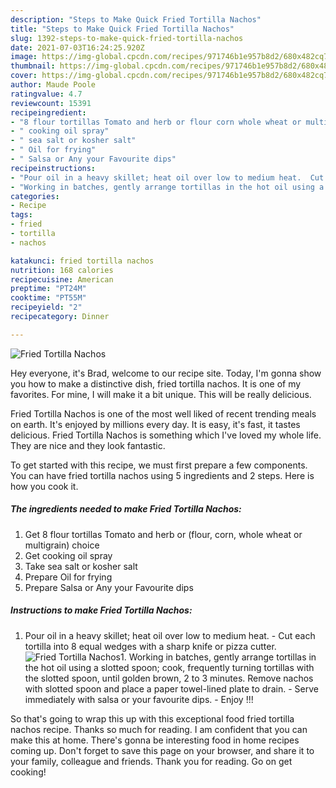 ```yaml
---
description: "Steps to Make Quick Fried Tortilla Nachos"
title: "Steps to Make Quick Fried Tortilla Nachos"
slug: 1392-steps-to-make-quick-fried-tortilla-nachos
date: 2021-07-03T16:24:25.920Z
image: https://img-global.cpcdn.com/recipes/971746b1e957b8d2/680x482cq70/fried-tortilla-nachos-recipe-main-photo.jpg
thumbnail: https://img-global.cpcdn.com/recipes/971746b1e957b8d2/680x482cq70/fried-tortilla-nachos-recipe-main-photo.jpg
cover: https://img-global.cpcdn.com/recipes/971746b1e957b8d2/680x482cq70/fried-tortilla-nachos-recipe-main-photo.jpg
author: Maude Poole
ratingvalue: 4.7
reviewcount: 15391
recipeingredient:
- "8 flour tortillas Tomato and herb or flour corn whole wheat or multigrain choice"
- " cooking oil spray"
- " sea salt or kosher salt"
- " Oil for frying"
- " Salsa or Any your Favourite dips"
recipeinstructions:
- "Pour oil in a heavy skillet; heat oil over low to medium heat.  Cut each tortilla into 8 equal wedges with a sharp knife or pizza cutter."
- "Working in batches, gently arrange tortillas in the hot oil using a slotted spoon; cook, frequently turning tortillas with the slotted spoon, until golden brown, 2 to 3 minutes. Remove nachos with slotted spoon and place a paper towel-lined plate to drain. Serve immediately with salsa or your favourite dips.  Enjoy !!!"
categories:
- Recipe
tags:
- fried
- tortilla
- nachos

katakunci: fried tortilla nachos 
nutrition: 168 calories
recipecuisine: American
preptime: "PT24M"
cooktime: "PT55M"
recipeyield: "2"
recipecategory: Dinner

---
```



![Fried Tortilla Nachos](https://img-global.cpcdn.com/recipes/971746b1e957b8d2/680x482cq70/fried-tortilla-nachos-recipe-main-photo.jpg)

Hey everyone, it's Brad, welcome to our recipe site. Today, I'm gonna show you how to make a distinctive dish, fried tortilla nachos. It is one of my favorites. For mine, I will make it a bit unique. This will be really delicious.

Fried Tortilla Nachos is one of the most well liked of recent trending meals on earth. It's enjoyed by millions every day. It is easy, it's fast, it tastes delicious. Fried Tortilla Nachos is something which I've loved my whole life. They are nice and they look fantastic.




To get started with this recipe, we must first prepare a few components. You can have fried tortilla nachos using 5 ingredients and 2 steps. Here is how you cook it.

<!--inarticleads1-->

##### The ingredients needed to make Fried Tortilla Nachos:

1. Get 8 flour tortillas Tomato and herb or (flour, corn, whole wheat or multigrain) choice
1. Get  cooking oil spray
1. Take  sea salt or kosher salt
1. Prepare  Oil for frying
1. Prepare  Salsa or Any your Favourite dips




<!--inarticleads2-->

##### Instructions to make Fried Tortilla Nachos:

1. Pour oil in a heavy skillet; heat oil over low to medium heat.  - Cut each tortilla into 8 equal wedges with a sharp knife or pizza cutter.
<img src="https://img-global.cpcdn.com/steps/1859fb940e226f63/160x128cq70/fried-tortilla-nachos-recipe-step-1-photo.jpg" alt="Fried Tortilla Nachos">1. Working in batches, gently arrange tortillas in the hot oil using a slotted spoon; cook, frequently turning tortillas with the slotted spoon, until golden brown, 2 to 3 minutes. Remove nachos with slotted spoon and place a paper towel-lined plate to drain. - Serve immediately with salsa or your favourite dips.  - Enjoy !!!




So that's going to wrap this up with this exceptional food fried tortilla nachos recipe. Thanks so much for reading. I am confident that you can make this at home. There's gonna be interesting food in home recipes coming up. Don't forget to save this page on your browser, and share it to your family, colleague and friends. Thank you for reading. Go on get cooking!
